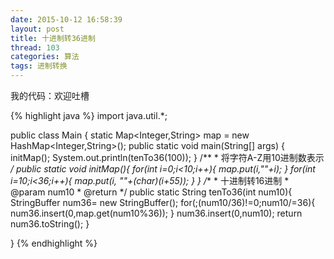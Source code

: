 ```yaml
---
date: 2015-10-12 16:58:39
layout: post
title: 十进制转36进制
thread: 103
categories: 算法
tags: 进制转换
---
```


我的代码：欢迎吐槽

{% highlight java %}
import java.util.*;

public class Main {
	static Map<Integer,String> map = new HashMap<Integer,String>();
	public static void main(String[] args) {
		initMap();
		System.out.println(tenTo36(100));
	}
	/**
	 * 将字符A-Z用10进制数表示
	 */
	public static void initMap(){
		for(int i=0;i<10;i++){
			map.put(i,""+i);
		}
		for(int i=10;i<36;i++){
			map.put(i, ""+(char)(i+55));
		}
	}
	/**
	 * 十进制转16进制
	 * @param num10
	 * @return
	 */
	public static String tenTo36(int num10){
		StringBuffer num36= new StringBuffer();
		for(;(num10/36)!=0;num10/=36){
			num36.insert(0,map.get(num10%36));
		}
		num36.insert(0,num10);
		return num36.toString();
	}

}
{% endhighlight %}
